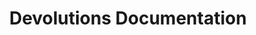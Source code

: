---
layout: 'layouts/home.liquid'
title: Devolutions Documentation
description: Need help? Here is the complete coverage for all Devolutions products, add-ons, and companion tools.
cards:
  - name: rdm
    links:
      - name: What is Remote Desktop Manager?
        url: /rdm/overview/what-is-rdm/
      - name: Getting started
        url: /rdm/getting-started/
      - name: Installation
        url: /rdm/installation/client/
  - name: rdm/mac
    links:
      - name: What is Remote Desktop Manager (macOS)?
        url: /rdm/mac/overview/what-is-rdm/
      - name: Getting started
        url: /rdm/mac/getting-started/
      - name: Installation
        url: /rdm/mac/installation/client/
  - name: server
    links:
      - name: What is Devolutions Server?
        url: /server/overview/what-is-server/
      - name: Getting started
        url: /server/getting-started/
      - name: Installation
        url: /server/getting-started/installation/
  - name: hub
    links:
      - name: What is Devolutions Hub?
        url: /hub/overview/what-is-hub/
      - name: Getting started with Hub Business
        url: /hub/getting-started/get-started-hub-business/
      - name: Getting started with SSO in Hub Business
        url: /hub/getting-started/get-started-sso-hub-business/
      - name: Devolutions Account
        url: /cloud/devolutions-account/
  - name: gateway
    links:
      - name: What is Devolutions Gateway?
        url: /dgw/overview/what-is-dgw/
      - name: Devolutions Server
        url: /dgw/server/system-requirements/
      - name: Devolutions Hub
        url: /dgw/hub/system-requirements/
      - name: Knowledge Base
        url: /dgw/kb/
  - name: pam
    links:
      - name: What is Privileged access management?
        url: /pam/overview/what-is-pam/
      - name: Remote Desktop Manager
        url: /pam/rdm/
      - name: Devolutions Server
        url: /pam/server/
      - name: Devolutions Hub Business
        url: /pam/hub/
  - name: workspace
    links:
      - name: What is Devolutions Workspace?
        url: /workspace/overview/what-is-workspace/
      - name: Workspace desktop app installation
        url: /workspace/workspace-apps/workspace-desktop/installation/
      - name: Workspace mobile app installation
        url: /workspace/workspace-apps/workspace-mobile/installation/
      - name: Workspace browser extention installation
        url: /workspace/workspace-browser-extension/installation/
  - name: kb
    links:
      - name: Devolutions Knowledge Base
        url: /kb/devolutions-customer-success/
      - name: Remote Desktop Manager (Windows)
        url: /kb/remote-desktop-manager/
      - name: Remote Desktop Manager (macOS)
        url: /kb/remote-desktop-manager-macos/
      - name: Remote Desktop Manager (mobile)
        url: /kb/remote-desktop-manager-mobile/
      - name: Devolutions Server
        url: /kb/devolutions-server/
      - name: Devolutions Hub Business
        url: /kb/hub-business/
      - name: Devolutions Hub Personal
        url: /kb/hub-personal/
      - name: Devolutions PowerShell Modules
        url: /kb/devolutions-powershell/
      - name: Devolutions Gateway
        url: /kb/devolutions-gateway/
      - name: Workspace browser extension
        url: /kb/workspace-browser-extension/
      - name: Workspace apps
        url: /kb/devolutions-workspace/
---